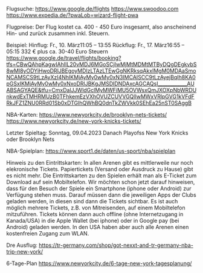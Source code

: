 Flugsuche:
https://www.google.de/flights
https://www.swoodoo.com
https://www.expedia.de/?pwaLob=wizard-flight-pwa

Flugpreise:
Der Flug kostet ca. 400 - 450 Euro insgesamt, also anscheinend Hin- und zurück zusammen inkl. Steuern.

Beispiel: 
Hinflug: Fr., 10. März11:05 – 13:55
Rückflug: Fr., 17. März16:55 – 05:15
332 € plus ca. 30-40 Euro Steuern
https://www.google.de/travel/flights/booking?tfs=CBwQAhpKagwIAhIIL20vMDJ6MGoSCjIwMjMtMDMtMTByDQgDEgkvbS8wMl8yODYiHwoDRlJBEgoyMDIzLTAzLTEwGgNKRksqAkxIMgM0MDAaSmoNCAMSCS9tLzAyXzI4NhIKMjAyMy0wMy0xN3IMCAISCC9tLzAyejBqIh8KA0pGSxIKMjAyMy0wMy0xNxoDRlJBKgJMSDIDNDAxcAGCAQsI____________AUABSAGYAQE&tfu=CmxDalJJWldGclMyMWFiMU5OVWsxQmJXOXpNbWRDUnkwdExTMHRMUzB0TFhkemEzVXhOVUZCUVVGQlIwMWxVRlpGVG1kVFdFRkJFZ1ZNU0RRd01Sb0xDTGlhQWhBQ0dnTkZWVkk0SEhEa25nST0SAggB


NBA-Karten:
https://www.newyorkcity.de/brooklyn-nets-tickets/
https://www.newyorkcity.de/new-york-knicks-tickets/

Letzter Spieltag: Sonntag, 09.04.2023
Danach Playofss
New York Knicks oder Brooklyn Nets

NBA-Spielplan:
https://www.sport1.de/daten/us-sport/nba/spielplan

Hinweis zu den Eintrittskarten:
In allen Arenen gibt es mittlerweile nur noch elekronische Tickets. Papiertickets (Versand oder Ausdruck zu Hause) gibt es nicht mehr. Die Eintrittskarten zu den Spielen erhält man als E-Ticket zum Download auf sein Mobiltelefon. 
Wir möchten schon jetzt darauf hinweisen, dass für den Besuch der Spiele ein Smartphone (iphone oder Android) zur Verfügung stehen muss. Darauf müssen dann die jeweiligen Apps der Clubs geladen werden, in diesen sind dann die Tickets sichtbar. 
Es ist auch möglich mehrere Tickets, z.B. von Mitreisenden, auf einem Mobiltelefon mitzuführen. Tickets können dann auch offline (ohne Internetzugang in Kanada/USA) in die Apple Wallet (bei iphone) oder in Google pay (bei Android) geladen werden. 
In den USA haben aber auch alle Arenen einen kostenfreien Zugang zum WLAN.

Dre Ausflug:
https://tr-germany.com/shop/got-nexxt-and-tr-germany-nba-trip-new-york/

6-Tage-Plan
https://www.newyorkcity.de/6-tage-new-york-tagesplanung/
